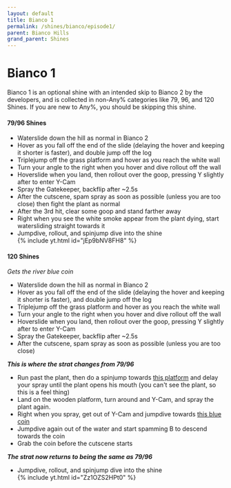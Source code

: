 ```yaml
---
layout: default
title: Bianco 1
permalink: /shines/bianco/episode1/
parent: Bianco Hills
grand_parent: Shines
---
```

# Bianco 1
Bianco 1 is an optional shine with an intended skip to Bianco 2 by the developers, and is collected in non-Any% categories like 79, 96, and 120 Shines. If you are new to Any%, you should be skipping this shine.  

#### 79/96 Shines  
- Waterslide down the hill as normal in Bianco 2
- Hover as you fall off the end of the slide (delaying the hover and keeping it shorter is faster), and double jump off the log
- Triplejump off the grass platform and hover as you reach the white wall
- Turn your angle to the right when you hover and dive rollout off the wall
- Hoverslide when you land, then rollout over the goop, pressing Y slightly after to enter Y-Cam
- Spray the Gatekeeper, backflip after ~2.5s
- After the cutscene, spam spray as soon as possible (unless you are too close) then fight the plant as normal
- After the 3rd hit, clear some goop and stand farther away
- Right when you see the white smoke appear from the plant dying, start watersliding straight towards it
- Jumpdive, rollout, and spinjump dive into the shine  
{% include yt.html id="jEp9bNV8FH8" %}
#### 120 Shines
*Gets the river blue coin*  
- Waterslide down the hill as normal in Bianco 2
- Hover as you fall off the end of the slide (delaying the hover and keeping it shorter is faster), and double jump off the log
- Triplejump off the grass platform and hover as you reach the white wall
- Turn your angle to the right when you hover and dive rollout off the wall
- Hoverslide when you land, then rollout over the goop, pressing Y slightly after to enter Y-Cam
- Spray the Gatekeeper, backflip after ~2.5s
- After the cutscene, spam spray as soon as possible (unless you are too close)

<i><b>This is where the strat changes from 79/96</i></b>  
- Run past the plant, then do a spinjump towards [this platform](https://i.imgur.com/XzDC7JB.png) and delay your spray until the plant opens his mouth (you can't see the plant, so this is a feel thing)
- Land on the wooden platform, turn around and Y-Cam, and spray the plant again.
- Right when you spray, get out of Y-Cam and jumpdive towards [this blue coin](https://i.imgur.com/qKvQJd8.png)
- Jumpdive again out of the water and start spamming B to descend towards the coin
- Grab the coin before the cutscene starts

<i><b>The strat now returns to being the same as 79/96</i></b>  
- Jumpdive, rollout, and spinjump dive into the shine  
{% include yt.html id="Zz1OZS2HPt0" %}
